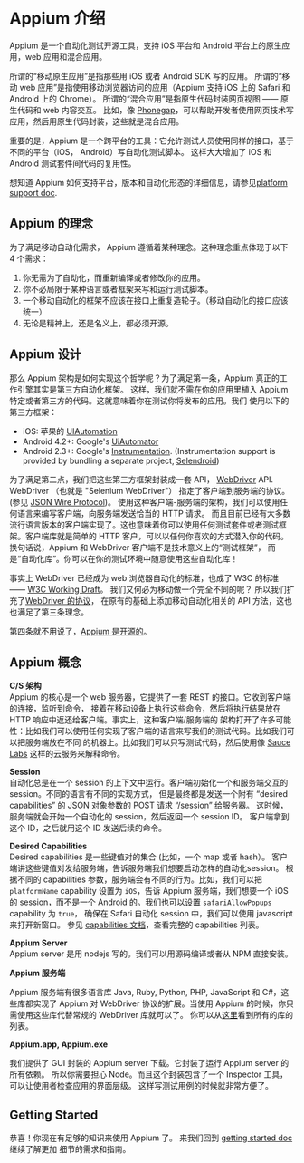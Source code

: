 # Appium 介绍

Appium 是一个自动化测试开源工具，支持 iOS 平台和 Android 平台上的原生应用，web 应用和混合应用。

所谓的“移动原生应用”是指那些用 iOS 或者 Android SDK 写的应用。
所谓的“移动 web 应用”是指使用移动浏览器访问的应用（Appium 支持 iOS 上的 Safari 和 Android 上的 Chrome）。
所谓的“混合应用”是指原生代码封装网页视图 —— 原生代码和 web 内容交互。
比如，像 [Phonegap](http://phonegap.com/)，可以帮助开发者使用网页技术写应用，然后用原生代码封装，这些就是混合应用。

重要的是，Appium 是一个跨平台的工具：它允许测试人员使用同样的接口，基于不同的平台（iOS， Android）写自动化测试脚本。
这样大大增加了 iOS 和 Android 测试套件间代码的复用性。

想知道 Appium 如何支持平台，版本和自动化形态的详细信息，请参见[platform support doc](platform-support.cn.md).

## Appium 的理念

为了满足移动自动化需求， Appium 遵循着某种理念。这种理念重点体现于以下 4 个需求：

1. 你无需为了自动化，而重新编译或者修改你的应用。
2. 你不必局限于某种语言或者框架来写和运行测试脚本。
3. 一个移动自动化的框架不应该在接口上重复造轮子。（移动自动化的接口应该统一）
4. 无论是精神上，还是名义上，都必须开源。

## Appium 设计

那么 Appium 架构是如何实现这个哲学呢？为了满足第一条，Appium 真正的工作引擎其实是第三方自动化框架。
这样，我们就不需在你的应用里植入 Appium 特定或者第三方的代码。这就意味着你在测试你将发布的应用。我们
使用以下的第三方框架：

* iOS: 苹果的 [UIAutomation](https://developer.apple.com/library/ios/documentation/DeveloperTools/Reference/UIAutomationRef/_index.html)
* Android 4.2+: Google's [UiAutomator](http://developer.android.com/tools/help/uiautomator/index.html)
* Android 2.3+: Google's [Instrumentation](http://developer.android.com/reference/android/app/Instrumentation.html). (Instrumentation support is provided by bundling a separate project, [Selendroid](http://selendroid.io))

为了满足第二点，我们把这些第三方框架封装成一套 API， [WebDriver](http://docs.seleniumhq.org/projects/webdriver/) API.
WebDriver （也就是 "Selenium WebDriver"） 指定了客户端到服务端的协议。
(参见 [JSON Wire Protocol](https://code.google.com/p/selenium/wiki/JsonWireProtocol))。
使用这种客户端-服务端的架构，我们可以使用任何语言来编写客户端，向服务端发送恰当的 HTTP 请求。
而且目前已经有大多数流行语言版本的客户端实现了。这也意味着你可以使用任何测试套件或者测试框架。客户端库就是简单的
HTTP 客户，可以以任何你喜欢的方式潜入你的代码。换句话说，Appium 和 WebDriver 客户端不是技术意义上的“测试框架”，
而是“自动化库”。你可以在你的测试环境中随意使用这些自动化库！

事实上 WebDriver 已经成为 web 浏览器自动化的标准，也成了 W3C 的标准 —— [W3C Working Draft](https://dvcs.w3.org/hg/webdriver/raw-file/tip/webdriver-spec.html)。
我们又何必为移动做一个完全不同的呢？
所以我们扩充了[WebDriver 的协议](https://code.google.com/p/selenium/source/browse/spec-draft.md?repo=mobile)，
在原有的基础上添加移动自动化相关的 API 方法，这也也满足了第三条理念。

第四条就不用说了，[Appium 是开源的](https://github.com/appium/appium)。

## Appium 概念

**C/S 架构**<br/>
Appium 的核心是一个 web 服务器，它提供了一套 REST 的接口。它收到客户端的连接，监听到命令，
接着在移动设备上执行这些命令，然后将执行结果放在 HTTP 响应中返还给客户端。事实上，这种客户端/服务端的
架构打开了许多可能性：比如我们可以使用任何实现了客户端的语言来写我们的测试代码。比如我们可以把服务端放在不同
的机器上。比如我们可以只写测试代码，然后使用像 [Sauce Labs](https://saucelabs.com/mobile) 这样的云服务来解释命令。

**Session**<br/>
自动化总是在一个 session 的上下文中运行。客户端初始化一个和服务端交互的 session。不同的语言有不同的实现方式，
但是最终都是发送一个附有 “desired capabilities” 的 JSON 对象参数的 POST 请求 “/session” 给服务器。
这时候，服务端就会开始一个自动化的 session，然后返回一个 session ID。
客户端拿到这个 ID，之后就用这个 ID 发送后续的命令。

**Desired Capabilities**<br/>
Desired capabilities 是一些键值对的集合 (比如，一个 map 或者 hash）。
客户端讲这些键值对发给服务端，告诉服务端我们想要启动怎样的自动化session。
根据不同的 capabilities 参数，服务端会有不同的行为。比如，我们可以把
`platformName` capability 设置为 `iOS`，告诉 Appium 服务端，我们想要一个
iOS 的 session，而不是一个 Android 的。我们也可以设置 `safariAllowPopups` capability 为 `true`，
确保在 Safari 自动化 session 中，我们可以使用 javascript 来打开新窗口。
参见 [capabilities 文档](caps.cn.md)，查看完整的 capabilities 列表。

**Appium Server**<br/>
Appium server 是用 nodejs 写的。我们可以用源码编译或者从 NPM 直接安装。

**Appium 服务端**<br/>

Appium 服务端有很多语言库 Java, Ruby, Python, PHP, JavaScript 和 C#，这些库都实现了
Appium 对 WebDriver 协议的扩展。当使用 Appium 的时候，你只需使用这些库代替常规的 WebDriver 库就可以了。
你可以从[这里](appium-clients.cn.md)看到所有的库的列表。

**Appium.app, Appium.exe**<br/>

我们提供了 GUI 封装的 Appium server 下载。它封装了运行 Appium server 的所有依赖。
所以你需要担心 Node。而且这个封装包含了一个 Inspector 工具，可以让使用者检查应用的界面层级。
这样写测试用例的时候就非常方便了。

## Getting Started


恭喜！你现在有足够的知识来使用 Appium 了。 来我们回到 [getting started doc](/docs/cn/README.cn.md) 继续了解更加
细节的需求和指南。

